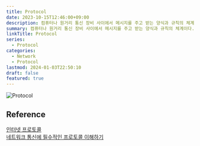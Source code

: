 ```yaml
---
title: Protocol
date: 2023-10-15T12:46:00+09:00
description: 컴퓨터나 원거리 통신 장비 사이에서 메시지를 주고 받는 양식과 규칙의 체계이다. 통신 프로토콜은 신호 체계, 인증, 그리고 오류 감지 및 수정 기능을 포함
summary: 컴퓨터나 원거리 통신 장비 사이에서 메시지를 주고 받는 양식과 규칙의 체계이다. 통신 프로토콜은 신호 체계, 인증, 그리고 오류 감지 및 수정 기능을 포함
linkTitle: Protocol
series:
  - Protocol
categories:
  - Network
  - Protocol
lastmod: 2024-01-03T22:50:10
draft: false
featured: true
---
```


![Protocol](media/images/protocol.png "http://www.tcpipguide.com/free/t_TCPIPProtocols.htm")

## Reference

[인터넷 프로토콜](https://velog.io/@dkdjsema9808/%EC%9D%B8%ED%84%B0%EB%84%B7-%ED%94%84%EB%A1%9C%ED%86%A0%EC%BD%9C)  
[네트워크 통신에 필수적인 프로토콜 이해하기](https://www.whatap.io/ko/blog/160/index.html)
